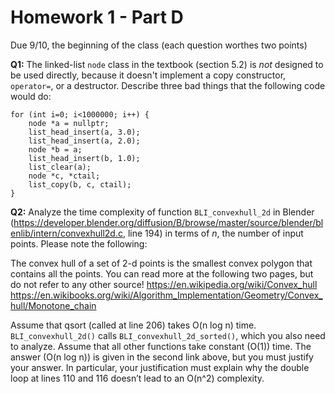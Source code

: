 Homework 1 - Part D
===================
Due 9/10, the beginning of the class
(each question worthes two points)

**Q1:** The linked-list `node` class in the textbook (section 5.2) is _not_ designed to be used directly, because it doesn't implement a copy constructor, `operator=`, or a destructor. Describe three bad things that the following code would do:

	for (int i=0; i<1000000; i++) {
		node *a = nullptr;
		list_head_insert(a, 3.0);
		list_head_insert(a, 2.0);
		node *b = a;
		list_head_insert(b, 1.0);
		list_clear(a);
		node *c, *ctail;
		list_copy(b, c, ctail);
	}




**Q2:**  Analyze the time complexity of function `BLI_convexhull_2d` in Blender 
(https://developer.blender.org/diffusion/B/browse/master/source/blender/blenlib/intern/convexhull2d.c, line 194) in terms of _n_, the number of input points. Please note the following:

The convex hull of a set of 2-d points is the smallest convex polygon that contains all the points. You can read more at the following two pages, but do not refer to any other source!
https://en.wikipedia.org/wiki/Convex_hull
https://en.wikibooks.org/wiki/Algorithm_Implementation/Geometry/Convex_hull/Monotone_chain

Assume that qsort (called at line 206) takes O(n log n) time.
`BLI_convexhull_2d()` calls `BLI_convexhull_2d_sorted()`, which you also need to analyze.
Assume that all other functions take constant (O(1)) time.
The answer (O(n log n)) is given in the second link above, but you must justify your answer. In particular, your justification must explain why the double loop at lines 110 and 116 doesn’t lead to an O(n^2) complexity.
